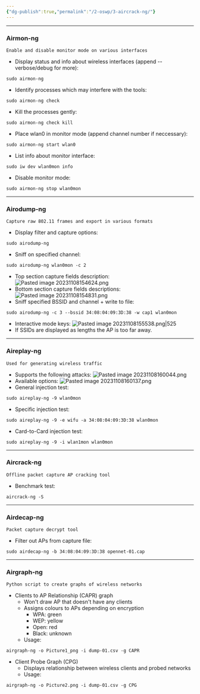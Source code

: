 ```yaml
---
{"dg-publish":true,"permalink":"/2-oswp/3-aircrack-ng/"}
---
```


-------------------------
### Airmon-ng
	Enable and disable monitor mode on various interfaces
- Display status and info about wireless interfaces (append --verbose/debug for more):
```
sudo airmon-ng
```
- Identify processes which may interfere with the tools:
```
sudo airmon-ng check
```
- Kill the processes gently:
```
sudo airmon-ng check kill
```
- Place wlan0 in monitor mode (append channel number if neccessary):
```
sudo airmon-ng start wlan0
```
- List info about monitor interface:
```
sudo iw dev wlan0mon info
```
- Disable monitor mode:
```
sudo airmon-ng stop wlan0mon
```

--------
### Airodump-ng
	Capture raw 802.11 frames and export in various formats
- Display filter and capture options:
```
sudo airodump-ng
```
- Sniff on specified channel:
```
sudo airodump-ng wlan0mon -c 2
```
- Top section capture fields description:
![Pasted image 20231108154624.png](/img/user/IMAGES/Pasted%20image%2020231108154624.png)
- Bottom section capture fields descriptions:
![Pasted image 20231108154831.png](/img/user/IMAGES/Pasted%20image%2020231108154831.png)
- Sniff specified BSSID and channel + write to file:
```
sudo airodump-ng -c 3 --bssid 34:08:04:09:3D:38 -w cap1 wlan0mon
```
- Interactive mode keys:
 ![Pasted image 20231108155538.png|525](/img/user/IMAGES/Pasted%20image%2020231108155538.png)
- If SSIDs are displayed as lengths the AP is too far away.

------
### Aireplay-ng
	Used for generating wireless traffic
- Supports the following attacks:
  ![Pasted image 20231108160044.png](/img/user/IMAGES/Pasted%20image%2020231108160044.png)
- Available options:
  ![Pasted image 20231108160137.png](/img/user/IMAGES/Pasted%20image%2020231108160137.png)
- General injection test:
```
sudo aireplay-ng -9 wlan0mon
```
- Specific injection test:
```
sudo aireplay-ng -9 -e wifu -a 34:08:04:09:3D:38 wlan0mon
```
- Card-to-Card injection test:
```
sudo aireplay-ng -9 -i wlan1mon wlan0mon
```

----------
### Aircrack-ng
	Offline packet capture AP cracking tool
- Benchmark test:
```
aircrack-ng -S  
```


----
### Airdecap-ng
	Packet capture decrypt tool
- Filter out APs from capture file:
```
sudo airdecap-ng -b 34:08:04:09:3D:38 opennet-01.cap
```


------
### Airgraph-ng
	Python script to create graphs of wireless networks
- Clients to AP Relationship (CAPR) graph
	- Won't draw AP that doesn't have any clients
	- Assigns colours to APs depending on encryption
		- WPA: green
		- WEP: yellow
		- Open: red
		- Black: unknown
	- Usage:
```
airgraph-ng -o Picture1_png -i dump-01.csv -g CAPR
```
- Client Probe Graph (CPG)
	- Displays relationship between wireless clients and probed networks
	- Usage:
```
airgraph-ng -o Picture2.png -i dump-01.csv -g CPG
```